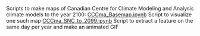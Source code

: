 Scripts to make maps of Canadian Centre for Climate Modeling and Analysis climate models to the year 2100:
[CCCma_Basemap.ipynb](http://nbviewer.ipython.org/github/Prooffreader/Misc_ipynb/blob/master/CCCma/CCCma_Basemap.ipynb) Script to visualize one such map
[CCCma_SNC_to_2099.ipynb](http://nbviewer.ipython.org/github/Prooffreader/Misc_ipynb/blob/master/CCCma/CCCma_SNC_to_2099.ipynb) Script to extract a feature on the same day per year and make an animated GIF
